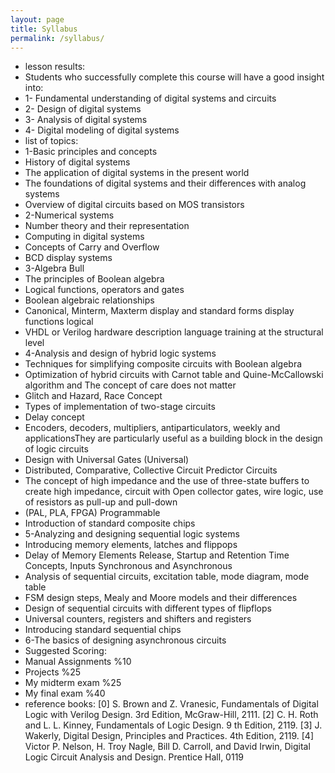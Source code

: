 ```yaml
---
layout: page
title: Syllabus
permalink: /syllabus/
---
```



- lesson results:
- Students who successfully complete this course will have a good insight into:
- 1- Fundamental understanding of digital systems and circuits
- 2- Design of digital systems
- 3- Analysis of digital systems
- 4- Digital modeling of digital systems
- list of topics:
- 1-Basic principles and concepts
- History of digital systems
- The application of digital systems in the present world
- The foundations of digital systems and their differences with analog systems
- Overview of digital circuits based on MOS transistors
- 2-Numerical systems
- Number theory and their representation
- Computing in digital systems
- Concepts of Carry and Overflow
- BCD display systems
- 3-Algebra Bull
- The principles of Boolean algebra
- Logical functions, operators and gates
- Boolean algebraic relationships
- Canonical, Minterm, Maxterm display and standard forms display functions logical
- VHDL or Verilog hardware description language training at the structural level
- 4-Analysis and design of hybrid logic systems
- Techniques for simplifying composite circuits with Boolean algebra
- Optimization of hybrid circuits with Carnot table and Quine-McCallowski algorithm and The concept of care does not matter 
- Glitch and Hazard, Race Concept
- Types of implementation of two-stage circuits
- Delay concept
- Encoders, decoders, multipliers, antiparticulators, weekly and applicationsThey are particularly useful as a building block in the design of logic circuits
- Design with Universal Gates (Universal)
- Distributed, Comparative, Collective Circuit Predictor Circuits
- The concept of high impedance and the use of three-state buffers to create high impedance, circuit with
Open collector gates, wire logic, use of resistors as pull-up and pull-down
- (PAL, PLA, FPGA) Programmable
- Introduction of standard composite chips
- 5-Analyzing and designing sequential logic systems
- Introducing memory elements, latches and flippops
- Delay of Memory Elements Release, Startup and Retention Time Concepts, Inputs
Synchronous and Asynchronous
- Analysis of sequential circuits, excitation table, mode diagram, mode table
- FSM design steps, Mealy and Moore models and their differences
- Design of sequential circuits with different types of flipflops
- Universal counters, registers and shifters and registers
- Introducing standard sequential chips
- 6-The basics of designing asynchronous circuits
- Suggested Scoring:
- Manual Assignments %10
- Projects %25
- My midterm exam %25
- My final exam %40
- reference books:
[0] S. Brown and Z. Vranesic, Fundamentals of Digital Logic with Verilog Design. 3rd
Edition, McGraw-Hill, 2111.
[2] C. H. Roth and L. L. Kinney, Fundamentals of Logic Design. 9
th Edition, 2119.
[3] J. Wakerly, Digital Design, Principles and Practices. 4th Edition, 2119.
[4] Victor P. Nelson, H. Troy Nagle, Bill D. Carroll, and David Irwin, Digital Logic
Circuit Analysis and Design. Prentice Hall, 0119